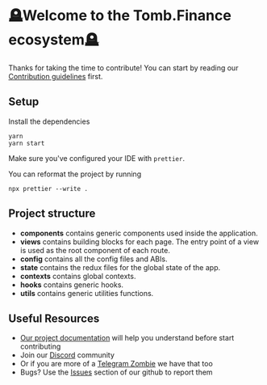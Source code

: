 # 🪦Welcome to the Tomb.Finance ecosystem🪦

Thanks for taking the time to contribute!
You can start by reading our [Contribution guidelines](CONTRIBUTING.md) first.

## Setup

Install the dependencies

```shell
yarn
yarn start
```

Make sure you've configured your IDE with `prettier`.

You can reformat the project by running

```shell
npx prettier --write .
```

## Project structure

- **components** contains generic components used inside the application.
- **views** contains building blocks for each page. The entry point of a view is used as the root component of each route.
- **config** contains all the config files and ABIs.
- **state** contains the redux files for the global state of the app.
- **contexts** contains global contexts.
- **hooks** contains generic hooks.
- **utils** contains generic utilities functions.

## Useful Resources

- [Our project documentation](https://snowyowlfinance.gitbook.io/) will help you understand before start contributing
- Join our [Discord](https://discord.gg/tombfinance) community
- Or if you are more of a [Telegram Zombie](https://discord.gg/tombfinance) we have that too
- Bugs? Use the [Issues](https://github.com/tombfinance/tombfinance-frontend/issues) section of our github to report them
